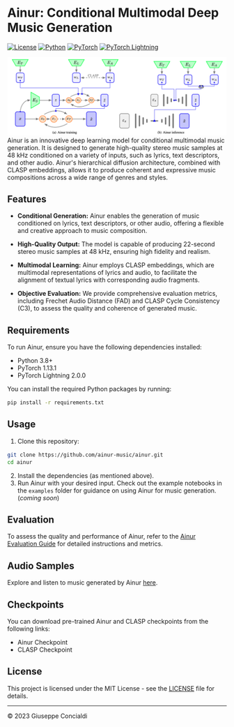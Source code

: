 # Ainur: Conditional Multimodal Deep Music Generation

[![License](https://img.shields.io/badge/license-MIT-blue.svg)](LICENSE)
[![Python](https://img.shields.io/badge/python-3.8%20%7C%203.9%20%7C%204.0%20%7C%204.1-blue)](https://www.python.org/downloads/release)
[![PyTorch](https://img.shields.io/badge/pytorch-1.13.1-blue)](https://pytorch.org/get-started/locally/)
[![PyTorch Lightning](https://img.shields.io/badge/pytorch_lightning-2.0.0-blue)](https://pytorch-lightning.readthedocs.io/en/stable/)

![ainur architecture (training & inference)](assets/ainur.png)
Ainur is an innovative deep learning model for conditional multimodal music generation. It is designed to generate high-quality stereo music samples at 48 kHz conditioned on a variety of inputs, such as lyrics, text descriptors, and other audio. Ainur's hierarchical diffusion architecture, combined with CLASP embeddings, allows it to produce coherent and expressive music compositions across a wide range of genres and styles.

## Features

- **Conditional Generation:** Ainur enables the generation of music conditioned on lyrics, text descriptors, or other audio, offering a flexible and creative approach to music composition.

- **High-Quality Output:** The model is capable of producing 22-second stereo music samples at 48 kHz, ensuring high fidelity and realism.

- **Multimodal Learning:** Ainur employs CLASP embeddings, which are multimodal representations of lyrics and audio, to facilitate the alignment of textual lyrics with corresponding audio fragments.

- **Objective Evaluation:** We provide comprehensive evaluation metrics, including Frechet Audio Distance (FAD) and CLASP Cycle Consistency (C3), to assess the quality and coherence of generated music.

## Requirements

To run Ainur, ensure you have the following dependencies installed:

- Python 3.8+
- PyTorch 1.13.1
- PyTorch Lightning 2.0.0

You can install the required Python packages by running:

```bash
pip install -r requirements.txt
```

## Usage
1. Clone this repository:
```bash
git clone https://github.com/ainur-music/ainur.git
cd ainur
```
2. Install the dependencies (as mentioned above).
3. Run Ainur with your desired input. Check out the example notebooks in the `examples` folder for guidance on using Ainur for music generation. (*coming soon*)

## Evaluation
To assess the quality and performance of Ainur, refer to the [Ainur Evaluation Guide](https://github.com/Ainur-Music/Ainur/blob/main/eval.md) for detailed instructions and metrics.

## Audio Samples
Explore and listen to music generated by Ainur [here](https://drive.google.com/drive/folders/1jtIzVc6vsu95oBzV7OvgJwwLl-lKqwyG?usp=sharing).

## Checkpoints
You can download pre-trained Ainur and CLASP checkpoints from the following links:
- Ainur Checkpoint
- CLASP Checkpoint

## License
This project is licensed under the MIT License - see the [LICENSE](https://github.com/Ainur-Music/Ainur/blob/main/LICENSE) file for details.

----
© 2023 Giuseppe Concialdi
